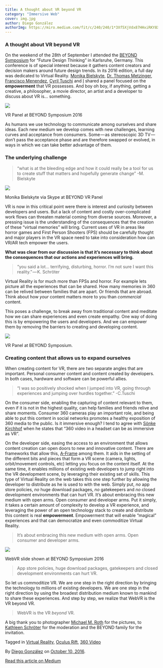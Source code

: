 ```yaml
---
title: A thought about VR beyond VR
category: "Immersive Web"
cover: img.jpg
author: Diego González
authorImg: https://miro.medium.com/fit/c/240/240/1*3Xf5XjVdx87HHxiRKY8X1Q.jpeg
---
```


### A thought about VR beyond VR

On the weekend of the 28th of September I attended the [BEYOND Symposium](http://beyond-festival.com/en) for “Future Design Thinking” in Karlsruhe, Germany. This conference is of special interest because it gathers content creators and decision makers around future design trends. In its 2016 edition, a full day was dedicated to Virtual Reality. [Monika Bielskyte](http://beyond-festival.com/en/symposium/speaker/monika-bielskyte), [Dr. Thomas Metzinger](http://beyond-festival.com/en/symposium/speaker/prof-dr-thomas-metzinger), [Francisco Menendez](http://beyond-festival.com/en/symposium/speaker/francisco-menendez), [Cyril Tuschi](http://beyond-festival.com/en/symposium/speaker/cyril-tuschi) and [I](http://beyond-festival.com/en/symposium/speaker/diego-gonzalez-zuniga-0) shared a panel focused on the **empowerment** that VR possesses. And boy oh boy, if anything, getting a creative, a philosopher, a movie director, an artist and a developer to discuss about VR is… something.

![](https://cdn-images-1.medium.com/max/800/1*OqdpAd-ePPlnH9cBdiXv8A.jpeg)

VR Panel at BEYOND Symposium 2016

As humans we use technology to communicate among ourselves and share ideas. Each new medium we develop comes with new challenges, learning curves and acceptance from consumers. Some — as stereoscopic 3D TV — don’t pass the acceptance phase and are therefore swapped or evolved, in ways in which we can take better advantage of them.

### The underlying challenge

> “what is at the bleeding edge and how it could really be a tool for us to create stuff that matters and hopefully generate change” -M. Bielskyte

![](https://cdn-images-1.medium.com/max/800/1*Pf0MEubBX6ChvmYTUUy1yw.jpeg)

Monika Bielskyte via Skype at BEYOND VR Panel

VR is now in this critical point were there is interest and curiosity between developers and users. But a lack of content and costly over-complicated work flows can threaten material coming from diverse sources. Moreover, a pressing issue is the understanding of the consequences that the creation of these “virtual memories” will bring. Current uses of VR in areas like horror games and First Person Shooters (FPS) should be carefully thought and major players in the VR space need to take into consideration how can VR/AR tech empower the users.

**What was clear from our discussion is that it’s necessary to think about the consequences that our actions and experiences will bring.**

> “you said a lot… terrifying, disturbing, horror. I’m not sure I want this reality.” — K. Schröter

Virtual Reality is for much more than FPSs and horror. For example lets picture all the experiences that can be shared. How many memories in 360 can be relived between families that are apart. Or friends that are abroad. Think about how _your_ content matters more to you than _commercial_ content.

This poses a challenge, to break away from traditional content and meditate how we can share experiences and even create empathy. One way of doing this is by empowering the users and developers. And we can empower them by removing the barriers to creating and developing content.

![](https://cdn-images-1.medium.com/max/800/1*NkNblwciQFIoXtvkqLrj5A.jpeg)

VR Panel at BEYOND Symposium.

### Creating content that allows us to expand ourselves

When creating content for VR, there are two separate angles that are important. Personal consumer content and content created by developers. In both cases, hardware and software can be powerful allies.

> “I was so positively shocked when I jumped into VR, going through experiences and jumping over hurdles together.” -C.Tuschi

On the consumer side, enabling the capturing of content relevant to them, even if it is not in the highest quality, can help families and friends relive and share moments. Consumer 360 cameras play an important role, and being able to put this content in social networks promotes a healthy exposition of 360 media to the public. Is it immersive enough? I tend to agree with [Sönke Kirchhof](http://beyond-festival.com/en/symposium/speaker/sonke-kirchhof) when he states that “360 video in a headset can be as immersive as VR”.

On the developer side, easing the access to an environment that allows content creation can open doors to new and innovative content. There are frameworks that allow this, [A-Frame](https://aframe.io/) among them. It aids in the setting of the different bits and pieces that form a VR scene (camera, lights, orbit/movement controls, etc) letting you focus on the content itself. At the same time, it enables millions of existing web developers to jump right into the VR development scene, by leveraging their existing set of skills. This type of Virtual Reality on the web takes this one step further by allowing the developer to distribute as he is used to with the web. Simply put, _no_ app store policies, _no_ huge download packages, _no_ gatekeepers and _no_ closed development environments that can hurt VR. It’s about embracing this new medium with open arms. Open consumer and developer arms. Put it simply, it takes a certain amount of complexity to develop a VR experience, and leveraging the power of an open technology stack to create and distribute this content is real **empowerment**. Empowerment that will enable “magical” experiences and that can democratize and even commoditize Virtual Reality.

> It’s about embracing this new medium with open arms. Open consumer and developer arms.

![](https://cdn-images-1.medium.com/max/800/1*HlerwCSPx1BvWhYxzbm4VQ.png)

WebVR slide shown at BEYOND Symposium 2016

> App store policies, huge download packages, gatekeepers and closed development environments can hurt VR.

So let us commoditize VR. We are one step in the right direction by bringing the technology to millions of existing developers. We are one step in the right direction by using the broadest distribution medium known to mankind to share these experiences. And step by step, we realize that WebVR is the VR beyond VR.

> WebVR is the VR _beyond_ VR.

A big thank you to photographer [Michael M. Roth](http://micialmedia.de/) for the pictures, to [Kathleen Schröter](http://beyond-festival.com/en/symposium/speaker/kathleen-schroter) for the moderation and the BEYOND family for the invitation.

Tagged in [Virtual Reality](https://medium.com/tag/virtual-reality), [Oculus Rift](https://medium.com/tag/oculus-rift), [360 Video](https://medium.com/tag/360-video)

By [Diego González](https://medium.com/@diekus) on [October 10, 2016](https://medium.com/p/e570b9f661a6).

[Read this article on Medium](https://medium.com/@diekus/a-thought-about-vr-beyond-vr-e570b9f661a6)
